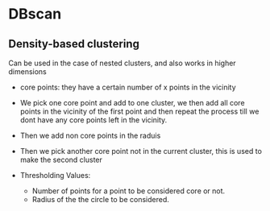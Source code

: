 # DBscan

## Density-based clustering
Can be used in the case of nested clusters, and also works in higher dimensions 

- core points: they have a certain number of x points in the vicinity
- We pick one core point and add to one cluster, we then add all core points in the vicinity of the first point and then repeat the process till we dont have any core points left in the vicinity.
- Then we add non core points in the raduis 
- Then we pick another core point not in the current cluster, this is used to make the second cluster 

- Thresholding Values: 
    - Number of points for a point to be considered core or not. 
    - Radius of the the circle to be considered.


